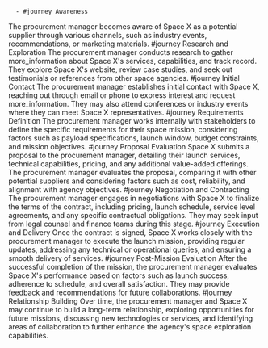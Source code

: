       - #journey Awareness
The procurement manager becomes aware of Space X as a potential supplier through various channels, such as industry events, recommendations, or marketing materials.
       #journey Research and Exploration
The procurement manager conducts research to gather more_information about Space X's services, capabilities, and track record. They explore Space X's website, review case studies, and seek out testimonials or references from other space agencies.
       #journey Initial Contact
The procurement manager establishes initial contact with Space X, reaching out through email or phone to express interest and request more_information. They may also attend conferences or industry events where they can meet Space X representatives.
       #journey Requirements Definition
The procurement manager works internally with stakeholders to define the specific requirements for their space mission, considering factors such as payload specifications, launch window, budget constraints, and mission objectives.
       #journey Proposal Evaluation
Space X submits a proposal to the procurement manager, detailing their launch services, technical capabilities, pricing, and any additional value-added offerings. The procurement manager evaluates the proposal, comparing it with other potential suppliers and considering factors such as cost, reliability, and alignment with agency objectives.
       #journey Negotiation and Contracting
The procurement manager engages in negotiations with Space X to finalize the terms of the contract, including pricing, launch schedule, service level agreements, and any specific contractual obligations. They may seek input from legal counsel and finance teams during this stage.
       #journey Execution and Delivery
Once the contract is signed, Space X works closely with the procurement manager to execute the launch mission, providing regular updates, addressing any technical or operational queries, and ensuring a smooth delivery of services.
       #journey Post-Mission Evaluation
After the successful completion of the mission, the procurement manager evaluates Space X's performance based on factors such as launch success, adherence to schedule, and overall satisfaction. They may provide feedback and recommendations for future collaborations.
       #journey Relationship Building
Over time, the procurement manager and Space X may continue to build a long-term relationship, exploring opportunities for future missions, discussing new technologies or services, and identifying areas of collaboration to further enhance the agency's space exploration capabilities.

